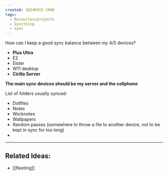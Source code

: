 ```yaml
---
created: 20240415-1008
tags:
  - Resources/projects
  - Syncthing
  - sync
---
```


How can I keep a good sync balance between my 4/5 devices?
- **Plus Ultra**
- E2
- Elster
- W11 desktop
- **Cirilla Server**

**The main sync devices should be my server and the cellphone**

List of folders usually synced:
- Dotfiles
- Notes
- Worknotes
- Wallpapers
- Random passes (somewhere to throw a file to another device, not to be kept in sync for too long)
- 


---
## Related Ideas:
* [[fleeting]]
